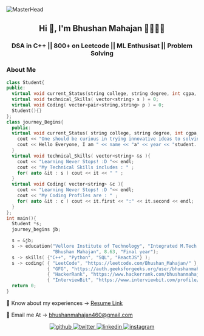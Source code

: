 ![MasterHead](https://github.com/bhushanMahajan460/bhushanMahajan460/assets/68232386/5243c3c1-e117-4225-915b-55711643f683
)
<h2 align="center">Hi 👋, I'm Bhushan Mahajan 🫱🏻‍🫲🏽</h2>
<h3 align="center"> DSA in C++ || 800+ on Leetcode || ML Enthusisat || Problem Solving </h3>
<!-- <img align="right" alt="Coding" width="400" src="https://encrypted-tbn0.gstatic.com/images?q=tbn:ANd9GcQdPDutTVPa6nDOASI4rXp-L3YwlLYcZjXmAm-xaqYnRnf8vNKnMueAlAkpkbysUvgi5NU&usqp=CAU"> -->

<h3 align="left"> About Me </h3>

```cpp
class Student{
public:
  virtual void current_Status(string college, string degree, int cgpa, string name, string year ) = 0;
  virtual void technical_Skills( vector<string> s ) = 0;
  virtual void Coding( vector<pair<string,string> p ) = 0;
  Student(){}  
};
class journey_Begins{
  public:
  virtual void current_Status( string college, string degree, int cgpa, string name, string year ){
    cout << "One should be curious in trying innovative ideas to solving complex problems" << endl;
    cout << Hello Everyone, I am " << name << "a" << year << "student. Currenlty pursuing "<< degree << "from" << college << " with CGPA " << cgpa << endl;
  }
  virtual void technical_Skills( vector<string> &s ){
    cout << "Learning Never Stops! :D "<< endl;
    cout << "My Technical Skills includes : " ;
    for( auto &it : s ) cout << it << " " ;
  }
  virtual void Coding( vector<string> &c ){
    cout << "Learning Never Stops! :D "<< endl;
    cout << "My Coding Profiles are : " ;
    for( auto &it : c ) cout << it.first << ":" << it.second << endl; 
  }
};
int main(){
  Student *s;
  journey_begins jb;

  s = &jb;
  s -> education("Vellore Institute of Technology", "Integrated M.Tech Computer Science Specilaization in AI & ML",
                 "Bhushan Mahajan", 8.63, "Final year");
  s -> skills( {"C++", "Python", "SQL", "ReactJS"} );
  s -> coding( { "LeetCode", "https://leetcode.com/Bhushan_Mahajan/" },
               { "GFG", "https://auth.geeksforgeeks.org/user/bhushanmahajan460/practice" },
               { "HackerRank", "https://www.hackerrank.com/bhushanmahajan41" },
               { "InterviewBit", "https://www.interviewbit.com/profile/bhushan-mahajan_894" } );
  return 0;
}
```

📄 Know about my experiences -> [Resume Link](https://drive.google.com/file/d/15HVpEdBvZDBwG-s896-sVkU3TKHHqYHp/view?usp=sharing)

📩 Email me At -> [bhushanmahajan460@gmail.com](mailto:bhushanmahajan460@gmail.com)

<div align="center">
<a href="https://github.com/bhushanMahajan460?tab=repositories" target="_blank">
<img src=https://img.shields.io/badge/github-%2324292e.svg?&style=for-the-badge&logo=github&logoColor=white alt=github style="margin-bottom: 5px;" />
</a>
<a href="https://twitter.com/BhushanM46" target="_blank">
<img src=https://img.shields.io/badge/twitter-%2300acee.svg?&style=for-the-badge&logo=twitter&logoColor=white alt=twitter style="margin-bottom: 5px;" />
</a>
<a href="https://www.linkedin.com/in/bhushanmahajan460" target="_blank">
<img src=https://img.shields.io/badge/linkedin-%231E77B5.svg?&style=for-the-badge&logo=linkedin&logoColor=white alt=linkedin style="margin-bottom: 5px;" />
</a>
<a href="https://instagram.com/bhushan19mahajan" target="_blank">
<img src=https://img.shields.io/badge/instagram-%23000000.svg?&style=for-the-badge&logo=instagram&logoColor=white alt=instagram style="margin-bottom: 5px;" />
</div>  



